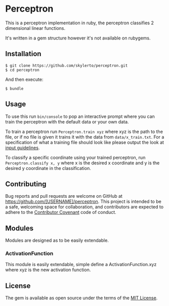 # Perceptron

This is a perceptron implementation in ruby, the perceptron classifies 2
dimensional linear functions.  

It's written in a gem structure however it's not available on rubygems.

## Installation

```
$ git clone https://github.com/skylerto/perceptron.git
$ cd perceptron
```

And then execute:

    $ bundle

## Usage

To use this run `bin/console` to pop an interactive prompt where you can train
the perceptron with the default data or your own data.  

To train a perceptron run `Perceptron.train xyz` where xyz is the path to the
file, or if no file is given it trains it with the data from `data/x_train.txt`. For a
specification of what a training file should look like please output the look at
[input guidelines](doc/input_guidelines.md).  

To classify a specific coordinate using your trained perceptron, run
`Perceptron.classify x, y` where x is the desired x coordinate and y is the
desired y coordinate in the classification.  

## Contributing

Bug reports and pull requests are welcome on GitHub at https://github.com/[USERNAME]/perceptron. This project is intended to be a safe, welcoming space for collaboration, and contributors are expected to adhere to the [Contributor Covenant](http://contributor-covenant.org) code of conduct.


## Modules

Modules are designed as to be easily extendable. 

### ActivationFunction

This module is easily extendable, simple define a ActivationFunction.xyz where xyz is the new activation function.

## License

The gem is available as open source under the terms of the [MIT License](http://opensource.org/licenses/MIT).

